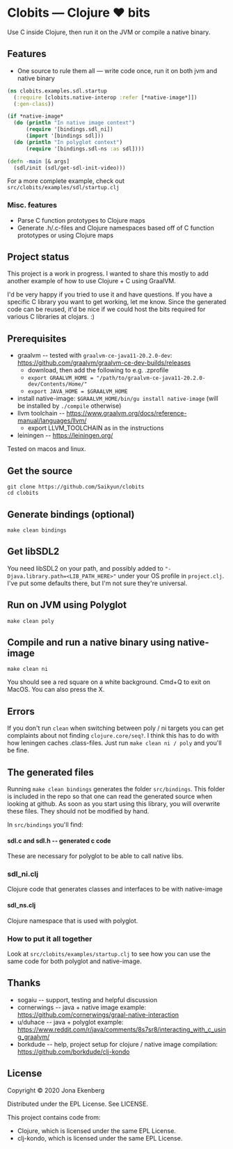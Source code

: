 # Clobits — Clojure ❤️ bits

Use C inside Clojure, then run it on the JVM or compile a native binary.

## Features

- One source to rule them all — write code once, run it on both jvm and native binary

```clojure
(ns clobits.examples.sdl.startup
  (:require [clobits.native-interop :refer [*native-image*]])
  (:gen-class))

(if *native-image*
  (do (println "In native image context")
      (require '[bindings.sdl_ni])
      (import '[bindings sdl]))
  (do (println "In polyglot context")
      (require '[bindings.sdl-ns :as sdl])))

(defn -main [& args]
  (sdl/init (sdl/get-sdl-init-video)))
```

For a more complete example, check out `src/clobits/examples/sdl/startup.clj`

### Misc. features

- Parse C function prototypes to Clojure maps
- Generate .h/.c-files and Clojure namespaces based off of C function prototypes or using Clojure maps

## Project status

This project is a work in progress. I wanted to share this mostly to add another example of how to use Clojure + C using GraalVM.

I'd be very happy if you tried to use it and have questions. If you have a specific C library you want to get working, let me know. Since the generated code can be reused, it'd be nice if we could host the bits required for various C libraries at clojars. :)

## Prerequisites

* graalvm -- tested with `graalvm-ce-java11-20.2.0-dev`: https://github.com/graalvm/graalvm-ce-dev-builds/releases
  * download, then add the following to e.g. .zprofile
  * `export GRAALVM_HOME = "/path/to/graalvm-ce-java11-20.2.0-dev/Contents/Home/"`
  * `export JAVA_HOME = $GRAALVM_HOME`
* install native-image: `$GRAALVM_HOME/bin/gu install native-image` (will be installed by `./compile` otherwise)
* llvm toolchain -- https://www.graalvm.org/docs/reference-manual/languages/llvm/
  * export LLVM_TOOLCHAIN as in the instructions
* leiningen -- https://leiningen.org/

Tested on macos and linux.

## Get the source

```
git clone https://github.com/Saikyun/clobits
cd clobits
```

## Generate bindings (optional)

```
make clean bindings
```

## Get libSDL2

You need libSDL2 on your path, and possibly added to `"-Djava.library.path=<LIB_PATH_HERE>"` under your OS profile in `project.clj`. I've put some defaults there, but I'm not sure they're universal.

## Run on JVM using Polyglot

```
make clean poly
```

## Compile and run a native binary using native-image

```
make clean ni
```

You should see a red square on a white background.
Cmd+Q to exit on MacOS. You can also press the X.

## Errors

If you don't run `clean` when switching between poly / ni targets you can get complaints about not finding `clojure.core/seq?`. I think this has to do with how leningen caches .class-files. Just run `make clean ni / poly` and you'll be fine.

## The generated files

Running `make clean bindings` generates the folder `src/bindings`. This folder is included in the repo so that one can read the generated source when looking at github. As soon as you start using this library, you will overwrite these files. They should not be modified by hand.

In `src/bindings` you'll find:

#### sdl.c and sdl.h -- generated c code

These are necessary for polyglot to be able to call native libs.

### sdl_ni.clj

Clojure code that generates classes and interfaces to be with native-image

#### sdl_ns.clj

Clojure namespace that is used with polyglot.

### How to put it all together

Look at `src/clobits/examples/startup.clj` to see how you can use the same code for both polyglot and native-image.

## Thanks

- sogaiu -- support, testing and helpful discussion
- cornerwings -- java + native image example: https://github.com/cornerwings/graal-native-interaction
- u/duhace -- java + polyglot example: https://www.reddit.com/r/java/comments/8s7sr8/interacting_with_c_using_graalvm/
- borkdude -- help, project setup for clojure / native image compilation: https://github.com/borkdude/clj-kondo

## License

Copyright © 2020 Jona Ekenberg

Distributed under the EPL License. See LICENSE.

This project contains code from:

- Clojure, which is licensed under the same EPL License.
- clj-kondo, which is licensed under the same EPL License.
